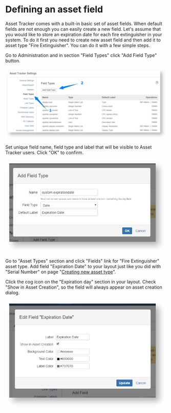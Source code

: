 # Defining an asset field

Asset Tracker comes with a built-in basic set of asset fields. When default fields are not enough you can easily create a new field. Let's assume that you would like to store an expiration date for each fire extinguisher in your system. To do it first you need to create new asset field and then add it to asset type "Fire Extinguisher". You can do it with a few simple steps.

Go to Administration and in section "Field Types" click "Add Field Type" button.

![](../.gitbook/assets/image%20%2858%29.png)



Set unique field name, field type and label that will be visible to Asset Tracker users. Click "OK" to confirm.

![](../.gitbook/assets/image%20%2819%29.png)

Go to "Asset Types" section and click "Fields" link for "Fire Extinguisher" asset type. Add field "Expiration Date" to your layout just like you did with "Serial Number" on page "[Creating new asset type](creating-new-asset-type.md)".

Click the cog icon on the "Expiration day" section in your layout. Check "Show in Asset Creation", so the field will always appear on asset creation dialog.

![](../.gitbook/assets/image%20%2846%29.png)

  


